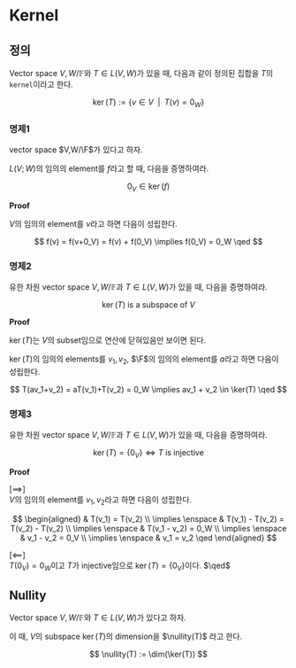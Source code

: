 # Kernel
## 정의
Vector space $V,W / \mathbb F$와 $T \in L(V,W)$가 있을 때, 다음과 같이 정의된 집합을 $T$의 `kernel`이라고 한다.

$$ \ker(T) := \{ v \in V \enspace | \enspace T(v) = 0_W \} $$

### 명제1
vector space $V,W/\F$가 있다고 하자.

$L(V;W)$의 임의의 element를 $f$라고 할 때, 다음을 증명하여라.

$$ 0_V \in \ker(f)$$

**Proof**

$V$의 임의의 element를 $v$라고 하면 다음이 성립한다.

$$ f(v) = f(v+0_V) = f(v) + f(0_V) \implies f(0_V) = 0_W \qed $$

### 명제2
유한 차원 vector space $V,W / \mathbb F$과 $T \in L(V,W)$가 있을 때, 다음을 증명하여라.

$$ \ker(T) \text{ is a subspace of } V $$

**Proof**

$\ker(T)$는 $V$의 subset임으로 연산에 닫혀있음만 보이면 된다.

$\ker(T)$의 임의의 elements를 $v_1,v_2$, $\F$의 임의의 element를 $a$라고 하면 다음이 성립한다.

$$ T(av_1+v_2) = aT(v_1)+T(v_2) = 0_W \implies av_1 + v_2 \in \ker(T) \qed $$

### 명제3
유한 차원 vector space $V,W / \mathbb F$과 $T \in L(V,W)$가 있을 때, 다음을 증명하여라.

$$ \ker(T) = \{ 0_V \} \iff T \text{ is injective} $$

**Proof**

[$\implies$]  
$V$의 임의의 element를 $v_1,v_2$라고 하면 다음이 성립한다.

$$ \begin{aligned} & T(v_1) = T(v_2) \\ \implies \enspace & T(v_1) - T(v_2) = T(v_2) - T(v_2) \\ \implies \enspace & T(v_1 - v_2) = 0_W \\ \implies \enspace & v_1 - v_2 = 0_V \\ \implies \enspace & v_1 = v_2 \qed \end{aligned} $$

[$\impliedby$]  
$T(0_V) = 0_W$이고 $T$가 injective임으로 $\ker(T) = \{ 0_V \}$이다. $\qed$

## Nullity
Vector space $V,W / \mathbb F$와 $T \in L(V,W)$가 있다고 하자.

이 때, $V$의 subspace $\ker(T)$의 dimension을 $\nullity(T)$ 라고 한다.

$$ \nullity(T) := \dim(\ker(T)) $$